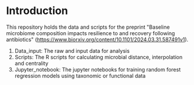 # Introduction
This repository holds the data and scripts for the preprint "Baseline microbiome composition impacts resilience to and recovery following antibiotics" (https://www.biorxiv.org/content/10.1101/2024.03.31.587491v1).

1. Data_input: The raw and input data for analysis
2. Scripts: The R scripts for calculating microbial distance, interpolation and centrality
3. Jupyter_notebook: The jupyter notebooks for training random forest regression models using taxonomic or functional data
